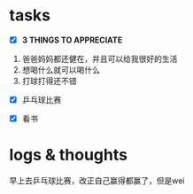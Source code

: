 # tasks
- [x] **3 THINGS TO APPRECIATE**
1. 爸爸妈妈都还健在，并且可以给我很好的生活
2. 想喝什么就可以喝什么
3. 打球打得还不错
- [x] 乒乓球比赛
- [x] 看书


# logs & thoughts

早上去乒乓球比赛，改正自己赢得都赢了，但是wei




